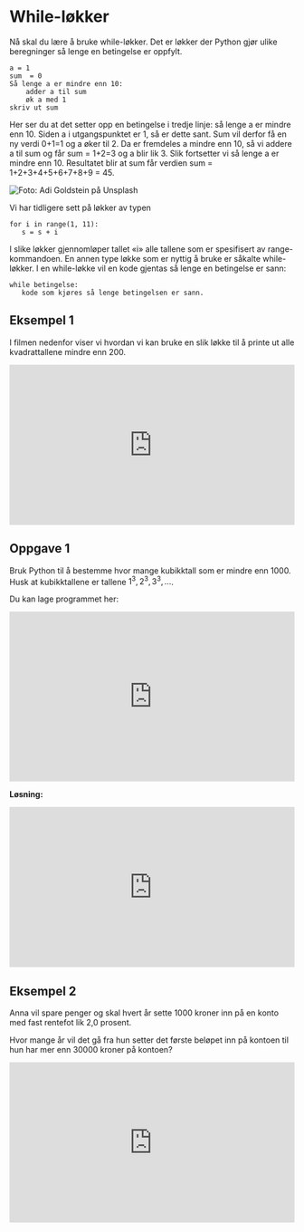 # While-løkker

Nå skal du lære å bruke while-løkker. Det er løkker der Python gjør ulike beregninger så lenge en betingelse er oppfylt.  

```{code}
a = 1
sum  = 0
Så lenge a er mindre enn 10:
    adder a til sum
    øk a med 1
skriv ut sum
```

Her ser du at det setter opp en betingelse i tredje linje: så lenge a er mindre enn 10. Siden a i utgangspunktet er 1, så er dette sant. Sum vil derfor få en ny verdi 0+1=1 og a øker til 2. Da er fremdeles a  mindre enn 10, så vi addere a til sum og får sum = 1+2=3 og a blir lik 3. Slik fortsetter vi så lenge a er mindre enn 10. Resultatet blir at sum får verdien sum = 1+2+3+4+5+6+7+8+9 = 45.

![](/bilder/everyone.jpg "Foto: Adi Goldstein på Unsplash")

Vi har tidligere sett på løkker av typen

```{code}
for i in range(1, 11):
   s = s + i
```
I slike løkker gjennomløper tallet «i» alle tallene som er spesifisert av range-kommandoen. En annen type løkke som er nyttig å bruke er såkalte while-løkker. I en while-løkke vil en kode gjentas så lenge en betingelse er sann:

```{code}
while betingelse:
   kode som kjøres så lenge betingelsen er sann.
```

## Eksempel 1
I filmen nedenfor viser vi hvordan vi kan bruke en slik løkke til å printe ut alle kvadrattallene mindre enn 200.

<div style="padding:56.15% 0 0 0;position:relative;"><iframe src="https://player.vimeo.com/video/435784038?h=9b72504762&title=0&byline=0&portrait=0" style="position:absolute;top:0;left:0;width:100%;height:100%;" frameborder="0" allow="autoplay; fullscreen; picture-in-picture" allowfullscreen></iframe></div><script src="https://player.vimeo.com/api/player.js"></script>

## Oppgave 1

Bruk Python til å bestemme hvor mange kubikktall som er mindre enn 1000. Husk at kubikktallene er tallene $1^3, 2^3, 3^3, \ldots$.

Du kan lage programmet her:

<iframe src="https://trinket.io/embed/python3/07fd44e51b" width="100%" height="300" frameborder="0" marginwidth="0" marginheight="0" allowfullscreen=""></iframe>

**Løsning:**

<div style="padding:56.15% 0 0 0;position:relative;"><iframe src="https://player.vimeo.com/video/435795131?h=93a4339a43&title=0&byline=0&portrait=0" style="position:absolute;top:0;left:0;width:100%;height:100%;" frameborder="0" allow="autoplay; fullscreen; picture-in-picture" allowfullscreen></iframe></div><script src="https://player.vimeo.com/api/player.js"></script>

## Eksempel 2

Anna vil spare penger og skal hvert år sette 1000 kroner inn på en konto med fast rentefot lik 2,0 prosent. 

Hvor mange år vil det gå fra hun setter det første beløpet inn på kontoen til hun har mer enn 30000 kroner på kontoen? 

<div style="padding:56.15% 0 0 0;position:relative;"><iframe src="https://player.vimeo.com/video/435805090?h=20ddd07f26&title=0&byline=0&portrait=0" style="position:absolute;top:0;left:0;width:100%;height:100%;" frameborder="0" allow="autoplay; fullscreen; picture-in-picture" allowfullscreen></iframe></div><script src="https://player.vimeo.com/api/player.js"></script>
